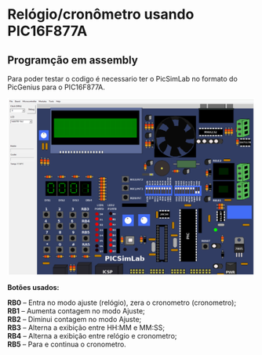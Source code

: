 # Relógio/cronômetro usando PIC16F877A
## Programção em assembly

Para poder testar o codigo é necessario ter o PicSimLab no formato do PicGenius para o PIC16F877A.

<img src="Foto PicGenius.png"/>

**Botões usados:**<br />

**RB0** – Entra no modo ajuste (relógio), zera o cronometro (cronometro);<br />
**RB1** – Aumenta contagem no modo Ajuste;<br />
**RB2** – Diminui contagem no modo Ajuste;<br />
**RB3** – Alterna a exibição entre HH:MM e MM:SS;<br />
**RB4** – Alterna a exibição entre relógio e cronometro;<br />
**RB5** – Para e continua o cronometro.<br />
